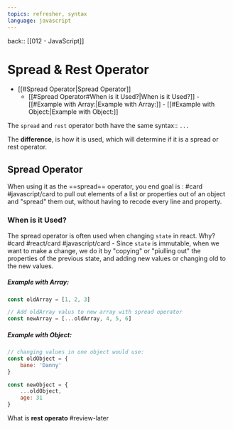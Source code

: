 ```yaml
---
topics: refresher, syntax
language: javascript
---
```

 back:: [[012 - JavaScript]]


# Spread & Rest Operator


- [[#Spread Operator|Spread Operator]]
	- [[#Spread Operator#When is it Used?|When is it Used?]]
			- [[#Example with Array:|Example with Array:]]
			- [[#Example with Object:|Example with Object:]]


The `spread` and `rest` operator both have the same syntax:: `...`
<!--SR:!2022-08-20,2,230-->


The **difference**, is how it is used, which will determine if it is a spread or rest operator.

## Spread Operator

When using it  as the ==spread== operator, you end goal is : #card #javascript/card 
	to pull out elements of a list or properties out of an object and "spread" them out, without having to recode every line and property.
<!--SR:!2022-08-20,2,230-->

### When is it Used?
The spread operator is often used when changing `state` in react. Why? #card  #react/card #javascript/card 
	- Since `state` is immutable, when we want to make a change, we do it by "copying" or "piulling out" the properties of the previous state, and adding new values or changing old to the new values.

##### Example with Array:
```javascript
const oldArray = [1, 2, 3]

// Add oldArray valus to new array with spread operator
const newArray = [...oldArray, 4, 5, 6] 
```

##### Example with Object:
```JavaScript
// changing values in one object would use:
const oldObject = {
	bane: 'Danny'
}

const newObject = {
	...oldObject,
	age: 31
}
```

What is **rest operato** #review-later 
